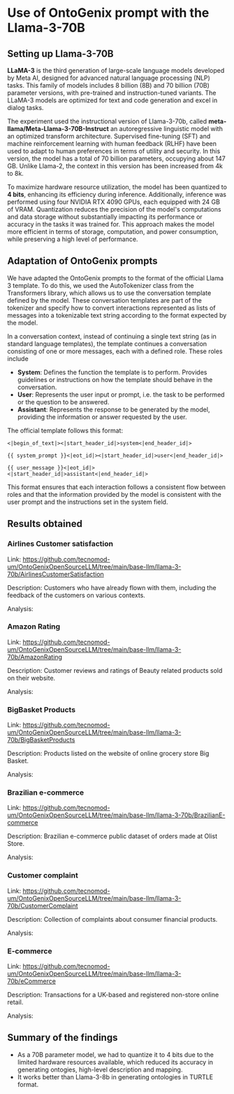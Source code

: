 # Use of OntoGenix prompt with the Llama-3-70B

## Setting up Llama-3-70B

**LLaMA-3** is the third generation of large-scale language models developed by Meta AI, designed for advanced natural language processing (NLP) tasks.  This family of models includes 8 billion (8B) and 70 billion (70B) parameter versions, with pre-trained and instruction-tuned variants. The LLaMA-3 models are optimized for text and code generation and excel in dialog tasks. 

The experiment used the instructional version of Llama-3-70b, called **meta-llama/Meta-Llama-3-70B-Instruct** an autoregressive linguistic model with an optimized transform architecture. Supervised fine-tuning (SFT) and machine reinforcement learning with human feedback (RLHF) have been used to adapt to human preferences in terms of utility and security. In this version, the model has a total of 70 billion parameters, occupying about 147 GB. Unlike Llama-2, the context in this version has been increased from 4k to 8k.

To maximize hardware resource utilization, the model has been quantized to **4 bits**, enhancing its efficiency during inference. Additionally, inference was performed using four NVIDIA RTX 4090 GPUs, each equipped with 24 GB of VRAM. Quantization reduces the precision of the model's computations and data storage without substantially impacting its performance or accuracy in the tasks it was trained for. This approach makes the model more efficient in terms of storage, computation, and power consumption, while preserving a high level of performance.

## Adaptation of OntoGenix prompts

We have adapted the OntoGenix prompts to the format of the official Llama 3 template. To do this, we used the AutoTokenizer class from the Transformers library, which allows us to use the conversation template defined by the model. These conversation templates are part of the tokenizer and specify how to convert interactions represented as lists of messages into a tokenizable text string according to the format expected by the model.

In a conversation context, instead of continuing a single text string (as in standard language templates), the template continues a conversation consisting of one or more messages, each with a defined role. These roles include

- **System**: Defines the function the template is to perform. Provides guidelines or instructions on how the template should behave in the conversation.
- **User**: Represents the user input or prompt, i.e. the task to be performed or the question to be answered.
- **Assistant**: Represents the response to be generated by the model, providing the information or answer requested by the user.

The official template follows this format:

```
<|begin_of_text|><|start_header_id|>system<|end_header_id|>

{{ system_prompt }}<|eot_id|><|start_header_id|>user<|end_header_id|>

{{ user_message }}<|eot_id|><|start_header_id|>assistant<|end_header_id|>
```

This format ensures that each interaction follows a consistent flow between roles and that the information provided by the model is consistent with the user prompt and the instructions set in the system field.

## Results obtained

### Airlines Customer satisfaction

Link: https://github.com/tecnomod-um/OntoGenixOpenSourceLLM/tree/main/base-llm/llama-3-70b/AirlinesCustomerSatisfaction

Description: Customers who have already flown with them, including the feedback of the customers on various contexts. 

Analysis: 

### Amazon Rating

Link: https://github.com/tecnomod-um/OntoGenixOpenSourceLLM/tree/main/base-llm/llama-3-70b/AmazonRating

Description: Customer reviews and ratings of Beauty related products sold on their website.

Analysis: 

### BigBasket Products

Link: https://github.com/tecnomod-um/OntoGenixOpenSourceLLM/tree/main/base-llm/llama-3-70b/BigBasketProducts

Description: Products listed on the website of online grocery store Big Basket.

Analysis: 

###  Brazilian e-commerce

Link: https://github.com/tecnomod-um/OntoGenixOpenSourceLLM/tree/main/base-llm/llama-3-70b/BrazilianE-commerce

Description: Brazilian e-commerce public dataset of orders made at Olist Store.

Analysis: 

### Customer complaint

Link: https://github.com/tecnomod-um/OntoGenixOpenSourceLLM/tree/main/base-llm/llama-3-70b/CustomerComplaint

Description: Collection of complaints about consumer financial products.

Analysis: 

### E-commerce

Link: https://github.com/tecnomod-um/OntoGenixOpenSourceLLM/tree/main/base-llm/llama-3-70b/eCommerce

Description: Transactions for a UK-based and registered non-store online retail.

Analysis: 

## Summary of the findings

- As a 70B parameter model, we had to quantize it to 4 bits due to the limited hardware resources available, which reduced its accuracy in generating ontogies, high-level description and mapping.
- It works better than Llama-3-8b in generating ontologies in TURTLE format.

